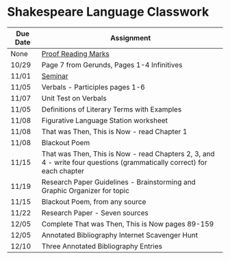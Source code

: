 # Shakespeare Language Classwork

| Due Date | Assignment |
|----------|------------|
|None | [Proof Reading Marks](lang/ProofreadingMarks.pdf) |
|10/29|Page 7 from Gerunds, Pages 1-4 Infinitives|  
|11/01| [Seminar](lang/seminarhalloween.pdf)|  
|11/05| Verbals - Participles pages 1-6 |
|11/07| Unit Test on Verbals |
|11/05| Definitions of Literary Terms with Examples|
|11/08| Figurative Language Station worksheet|
|11/08| That was Then, This is Now - read Chapter 1 | 
|11/08| Blackout Poem|
|11/15| That was Then, This is Now - read Chapters 2, 3, and 4 - write four questions (grammatically correct) for each chapter|
|11/19| Research Paper Guidelines - Brainstorming and Graphic Organizer for topic|
|11/15| Blackout Poem, from any source|
|11/22| Research Paper - Seven sources|
|12/05| Complete That was Then, This is Now pages 89-159 |
|12/05| Annotated Bibliography Internet Scavenger Hunt|
|12/10| Three Annotated Bibliography Entries|
